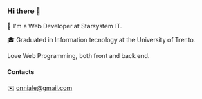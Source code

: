 ### Hi there 👋
💼 I'm a Web Developer at Starsystem IT.

🎓 Graduated in Information tecnology at the University of Trento.

Love Web Programming, both front and back end.

#### Contacts
✉️ onniale@gmail.com

<!--
**Onni97/Onni97** is a ✨ _special_ ✨ repository because its `README.md` (this file) appears on your GitHub profile.

Here are some ideas to get you started:

- 🔭 I’m currently working on ...
- 🌱 I’m currently learning ...
- 👯 I’m looking to collaborate on ...
- 🤔 I’m looking for help with ...
- 💬 Ask me about ...
- 📫 How to reach me: ...
- 😄 Pronouns: ...
- ⚡ Fun fact: ...
-->
